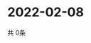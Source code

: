 # 2022-02-08
  共 0条

  <!-- BEGIN -->
  <!-- 最后更新时间Tue Feb 08 2022 16:06:31 GMT+0000 (Coordinated Universal Time) -->
  
  <!-- END -->
  
  